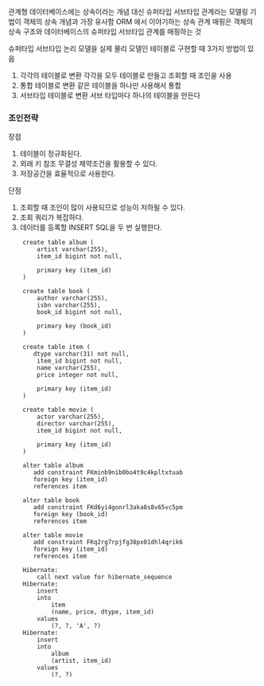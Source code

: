 
관계형 데이터베이스에는 상속이라는 개념 대신 슈퍼타입 서브타입 관계라는 모델링 기법이 객체의 상속 개념과 가장 유사함
ORM 에서 이야기하는 상속 관계 매핑은 객체의 상속 구조와 데이터베이스의 슈퍼타입 서브타입 관계를 매핑하는 것

슈퍼타입 서브타입 논리 모델을 실제 물리 모델인 테이블로 구현할 때 3가지 방법이 있음
1. 각각의 테이블로 변환
    각각을 모두 테이블로 만들고 조회할 때 조인을 사용
2. 통합 테이블로 변환
    같은 테이블을 하나만 사용해서 통합
3. 서브타입 테이블로 변환
    서브 타입마다 하나의 테이블을 만든다

### 조인전략
장점
1. 테이블이 정규화된다.
2. 외래 키 참조 무결성 제약조건을 활용할 수 있다.
3. 저장공간을 효율적으로 사용한다.

단점
1. 조회할 때 조인이 많이 사용되므로 성능이 저하될 수 있다.
2. 조회 쿼리가 복잡하다.
3. 데이터를 등록할 INSERT SQL을 두 번 실행한다.

```shell
    create table album (
        artist varchar(255),
        item_id bigint not null,

        primary key (item_id)
    )

    create table book (
        author varchar(255),
        isbn varchar(255),
        book_id bigint not null,

        primary key (book_id)
    )

    create table item (
       dtype varchar(31) not null,
        item_id bigint not null,
        name varchar(255),
        price integer not null,

        primary key (item_id)
    )

    create table movie (
        actor varchar(255),
        director varchar(255),
        item_id bigint not null,

        primary key (item_id)
    )

    alter table album
       add constraint FKminb9nib0bo4t9c4kpltxtuab
       foreign key (item_id)
       references item

    alter table book
       add constraint FKd6yi4gonrl3aka8s8v65vc5pm
       foreign key (book_id)
       references item

    alter table movie
       add constraint FKq2rg7rpjfg38px01dhl4qrik6
       foreign key (item_id)
       references item

    Hibernate:
        call next value for hibernate_sequence
    Hibernate:
        insert
        into
            item
            (name, price, dtype, item_id)
        values
            (?, ?, 'A', ?)
    Hibernate:
        insert
        into
            album
            (artist, item_id)
        values
            (?, ?)
```
